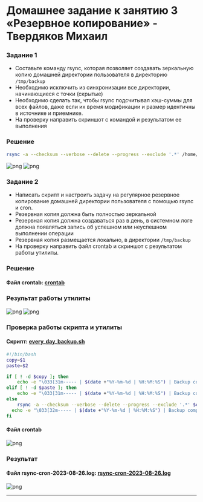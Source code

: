 # Домашнее задание к занятию 3 «Резервное копирование» - Твердяков Михаил

### Задание 1
- Составьте команду rsync, которая позволяет создавать зеркальную копию домашней директории пользователя в директорию `/tmp/backup`
- Необходимо исключить из синхронизации все директории, начинающиеся с точки (скрытые)
- Необходимо сделать так, чтобы rsync подсчитывал хэш-суммы для всех файлов, даже если их время модификации и размер идентичны в источнике и приемнике.
- На проверку направить скриншот с командой и результатом ее выполнения

### Решение
```bash
rsync -a --checksum --verbose --delete --progress --exclude '.*' /home/tverdyakov/ /tmp/backup
```
![png](https://github.com/tverdyakov/10.3-hw/blob/main/screenshots-and-files/Задание%201.1.png)
![png](https://github.com/tverdyakov/10.3-hw/blob/main/screenshots-and-files/Задание%201.2.png)



### Задание 2
- Написать скрипт и настроить задачу на регулярное резервное копирование домашней директории пользователя с помощью rsync и cron.
- Резервная копия должна быть полностью зеркальной
- Резервная копия должна создаваться раз в день, в системном логе должна появляться запись об успешном или неуспешном выполнении операции
- Резервная копия размещается локально, в директории `/tmp/backup`
- На проверку направить файл crontab и скриншот с результатом работы утилиты.

### Решение
#### Файл crontab: [crontab](https://github.com/tverdyakov/10.3-hw/blob/main/screenshots-and-files/crontab)
### Результат работы утилиты
![png](https://github.com/tverdyakov/10.3-hw/blob/main/screenshots-and-files/Задание%202.1.png)
![png](https://github.com/tverdyakov/10.3-hw/blob/main/screenshots-and-files/Задание%202.2.png)

### Проверка работы скрипта и утилиты
#### Cкрипт: [every_day_backup.sh](https://github.com/tverdyakov/10.3-hw/blob/main/screenshots-and-files/every_day_backup.sh)
```bash
#!/bin/bash
copy=$1
paste=$2

if [ ! -d $copy ]; then
	echo -e "\033[31m----- | $(date +"%Y-%m-%d | %H:%M:%S") | Backup completed Unsuccessfully! | Source directory does not exist. | -----\033[0m" >> /var/log/rsync-cron-$(date +"%Y-%m-%d").log
elif [ ! -d $paste ]; then
	echo -e "\033[31m----- | $(date +"%Y-%m-%d | %H:%M:%S") | Backup completed Unsuccessfully! | Destination directory does not exist. | -----\033[0m" >> /var/log/rsync-cron-$(date +"%Y-%m-%d").log
else
	rsync -a --checksum --verbose --delete --progress --exclude '.*' $copy $paste >> /var/log/rsync-cron-$(date +"%Y-%m-%d").log
  echo -e "\033[32m----- | $(date +"%Y-%m-%d | %H:%M:%S") | Backup completed Successfully! | -----\033[0m" >> /var/log/rsync-cron-$(date +"%Y-%m-%d").log
fi
```
#### Файл crontab
![png](https://github.com/tverdyakov/10.3-hw/blob/main/screenshots-and-files/Задание%202.3.png)

### Результат
#### Файл rsync-cron-2023-08-26.log: [rsync-cron-2023-08-26.log](https://github.com/tverdyakov/10.3-hw/blob/main/screenshots-and-files/rsync-cron-2023-08-26.log)
![png](https://github.com/tverdyakov/10.3-hw/blob/main/screenshots-and-files/Задание%202.4.png)

---
